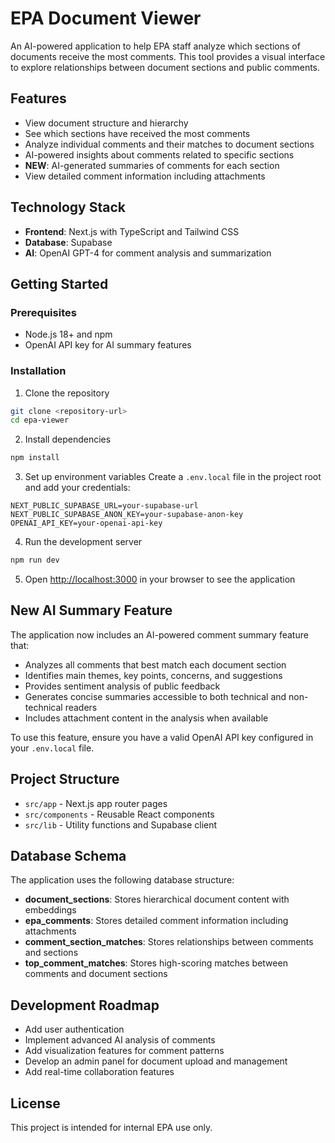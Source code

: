 # EPA Document Viewer

An AI-powered application to help EPA staff analyze which sections of documents receive the most comments. This tool provides a visual interface to explore relationships between document sections and public comments.

## Features

- View document structure and hierarchy
- See which sections have received the most comments
- Analyze individual comments and their matches to document sections
- AI-powered insights about comments related to specific sections
- **NEW**: AI-generated summaries of comments for each section
- View detailed comment information including attachments

## Technology Stack

- **Frontend**: Next.js with TypeScript and Tailwind CSS
- **Database**: Supabase
- **AI**: OpenAI GPT-4 for comment analysis and summarization

## Getting Started

### Prerequisites

- Node.js 18+ and npm
- OpenAI API key for AI summary features

### Installation

1. Clone the repository
```bash
git clone <repository-url>
cd epa-viewer
```

2. Install dependencies
```bash
npm install
```

3. Set up environment variables
Create a `.env.local` file in the project root and add your credentials:
```
NEXT_PUBLIC_SUPABASE_URL=your-supabase-url
NEXT_PUBLIC_SUPABASE_ANON_KEY=your-supabase-anon-key
OPENAI_API_KEY=your-openai-api-key
```

4. Run the development server
```bash
npm run dev
```

5. Open [http://localhost:3000](http://localhost:3000) in your browser to see the application

## New AI Summary Feature

The application now includes an AI-powered comment summary feature that:

- Analyzes all comments that best match each document section
- Identifies main themes, key points, concerns, and suggestions
- Provides sentiment analysis of public feedback
- Generates concise summaries accessible to both technical and non-technical readers
- Includes attachment content in the analysis when available

To use this feature, ensure you have a valid OpenAI API key configured in your `.env.local` file.

## Project Structure

- `src/app` - Next.js app router pages
- `src/components` - Reusable React components
- `src/lib` - Utility functions and Supabase client

## Database Schema

The application uses the following database structure:

- **document_sections**: Stores hierarchical document content with embeddings
- **epa_comments**: Stores detailed comment information including attachments
- **comment_section_matches**: Stores relationships between comments and sections
- **top_comment_matches**: Stores high-scoring matches between comments and document sections

## Development Roadmap

- Add user authentication
- Implement advanced AI analysis of comments
- Add visualization features for comment patterns
- Develop an admin panel for document upload and management
- Add real-time collaboration features

## License

This project is intended for internal EPA use only.
